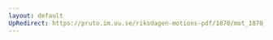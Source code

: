 ```yaml
---
layout: default
UpRedirect: https://pruto.im.uu.se/riksdagen-motions-pdf/1870/mot_1870__ak__244/mot_1870__ak__244-003.pdf
---
```

